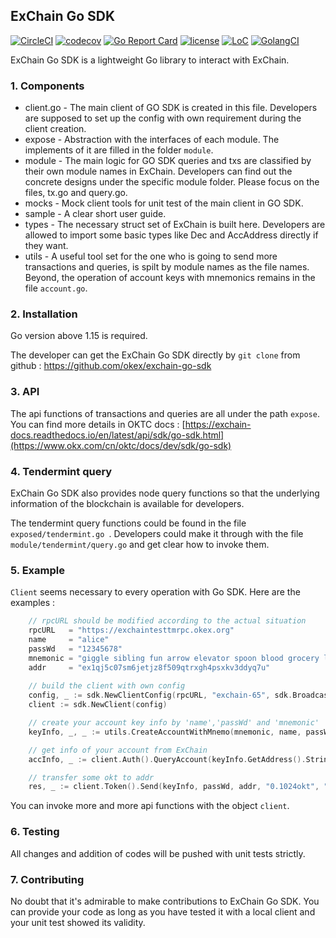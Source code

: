 ## ExChain Go SDK

[![CircleCI](https://circleci.com/gh/okex/exchain-go-sdk/tree/dev.svg?style=shield)](https://circleci.com/gh/okex/exchain-go-sdk/tree/master)
[![codecov](https://codecov.io/gh/okex/exchain-go-sdk/branch/dev/graph/badge.svg)](https://codecov.io/gh/okex/exchain-go-sdk)
[![Go Report Card](https://goreportcard.com/badge/github.com/okex/exchain-go-sdk)](https://goreportcard.com/report/github.com/okex/exchain-go-sdk)
[![license](https://img.shields.io/github/license/okex/exchain-go-sdk.svg)](https://github.com/okex/exchain-go-sdk/blob/master/LICENSE)
[![LoC](https://tokei.rs/b1/github/okex/exchain-go-sdk)](https://github.com/okex/exchain-go-sdk)
[![GolangCI](https://golangci.com/badges/github.com/okex/exchain-go-sdk.svg)](https://golangci.com/r/github.com/okex/exchain-go-sdk)

ExChain Go SDK is a lightweight Go library to interact with ExChain.

### 1. Components

- client.go - The main client of GO SDK is created in this file. Developers are supposed to set up the config with own requirement during the client creation.
- expose - Abstraction with the interfaces of each module. The implements of it are filled in the folder `module`.
- module - The main logic for GO SDK queries and txs are classified by their own module names in ExChain. Developers can find out the concrete designs under the specific module folder. Please focus on the files, tx.go and query.go. 
- mocks - Mock client tools for unit test of the main client in GO SDK.
- sample - A clear short user guide.
- types - The necessary struct set of ExChain is built here. Developers are allowed to import some basic types like Dec and AccAddress directly if they want.
- utils -  A useful tool set for the one who is going to send more transactions and queries, is spilt by module names as the file names. Beyond, the operation of account keys with mnemonics remains in the file `account.go`.

### 2. Installation

Go version above 1.15 is required.

The developer can get the ExChain Go SDK directly by `git clone` from github : https://github.com/okex/exchain-go-sdk

### 3. API

The api functions of transactions and queries are all under the path `expose`. You can find more details in OKTC docs : [https://exchain-docs.readthedocs.io/en/latest/api/sdk/go-sdk.html](https://www.okx.com/cn/oktc/docs/dev/sdk/go-sdk)

### 4. Tendermint query

ExChain Go SDK also provides node query functions so that the underlying information of the blockchain is available for developers.

The tendermint query functions could be found in the file `exposed/tendermint.go `. Developers could make it through with the file `module/tendermint/query.go` and get clear how to invoke them.

### 5. Example

`Client` seems necessary to every operation with Go SDK. Here are the examples :

```go
	// rpcURL should be modified according to the actual situation
	rpcURL   = "https://exchaintesttmrpc.okex.org"
	name     = "alice"
	passWd   = "12345678"
	mnemonic = "giggle sibling fun arrow elevator spoon blood grocery laugh tortoise culture tool"
	addr     = "ex1qj5c07sm6jetjz8f509qtrxgh4psxkv3ddyq7u"
	
	// build the client with own config
	config, _ := sdk.NewClientConfig(rpcURL, "exchain-65", sdk.BroadcastBlock, "0.00002okt", 200000, 0, "")
	client := sdk.NewClient(config)

	// create your account key info by 'name','passWd' and 'mnemonic'
	keyInfo, _, _ := utils.CreateAccountWithMnemo(mnemonic, name, passWd)

	// get info of your account from ExChain
	accInfo, _ := client.Auth().QueryAccount(keyInfo.GetAddress().String())

	// transfer some okt to addr
	res, _ := client.Token().Send(keyInfo, passWd, addr, "0.1024okt", "my memo", accInfo.GetAccountNumber(), accInfo.GetSequence())

```

You can invoke more and more api functions with the object `client`.

### 6. Testing

All changes and addition of codes will be pushed with unit tests strictly. 

### 7. Contributing

No doubt that it's admirable to make contributions to ExChain Go SDK. You can provide your code as long as you have tested it with a local client and your unit test showed its validity.  

